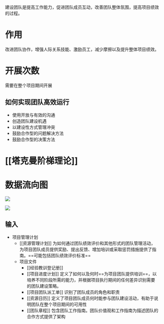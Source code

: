 建设团队是提高工作能力，促进团队成员互动，改善团队整体氛围，提高项目绩效的过程。

# 作用
改进团队协作，增强人际关系技能、激励员工，减少摩擦以及提升整体项目绩效。

# 开展次数
需要在整个项目期间开展

## 如何实现团队高效运行
+ 使用开放与有效的沟通
+ 创造团队建设机遇
+ 以建设性方式管理冲突
+ 鼓励合作型的问题解决方法
+ 鼓励合作型的决策方法

# [[塔克曼阶梯理论]]




# 数据流向图
![](https://raw.githubusercontent.com/a812305914/PMP/main/img/202210140012189.png)


![](https://raw.githubusercontent.com/a812305914/PMP/main/img/202210140012658.png)

## 输入
+ 项目管理计划
	+ [[资源管理计划]] 为如何通过团队绩效评价和其他形式的团队管理活动，为项目团队成员提供奖励、提出反馈、增加培训或采取惩罚措施提供了指南。==可能包括团队绩效评价标准==
	+ 项目文件
		+ [[经验教训登记册]]
		+ [[项目进度计划]] 定义了如何以及何时==为项目团队提供培训==，以培养不同阶段所需的能力，并根据项目执行期间的任何差异识别需要的团队建设策略。
		+ [[项目团队派工单]] 识别了团队成员的角色和职责
		+ [[资源日历]] 定义了项目团队成员何时能参与团队建设活动，有助于说明团队在整个项目期间的可用性
		+ [[团队章程]] 包含团队工作指南。团队价值观和工作指南为描述团队的合作方式提供了架构